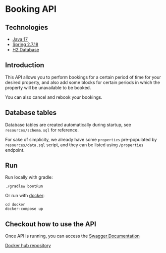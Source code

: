 # Booking API

## Technologies

* [Java 17](https://www.oracle.com/java/technologies/javase/jdk17-archive-downloads.html)
* [Spring 2.7.18](https://spring.io/blog/2023/11/23/spring-boot-2-7-18-available-now)
* [H2 Database](https://h2database.com/html/main.html)

## Introduction

This API allows you to perform bookings for a certain period of time for your desired property, and also add some blocks for certain periods in which the property will be unavailable to be booked.   

You can also cancel and rebook your bookings.

## Database tables

Database tables are created automatically during startup, see `resources/schema.sql` for reference.

For sake of simplicity, we already have some `properties` pre-populated by `resources/data.sql` script, and they can be listed using `/properties` endpoint. 

## Run

Run locally with gradle:

```
./gradlew bootRun

```
Or run with [docker](https://docs.docker.com/get-docker/):

```
cd docker
docker-compose up
```

## Checkout how to use the API

Once API is running, you can access the [Swagger Documentation](http://localhost:8081/swagger-ui/index.html)

[Docker hub repository](https://hub.docker.com/r/coelhocaique/booking-api/tags)